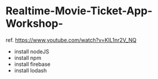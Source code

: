 # Realtime-Movie-Ticket-App-Workshop-
ref. https://www.youtube.com/watch?v=KIL1nr2V_NQ

- install nodeJS
- install npm
- install firebase
- install lodash
